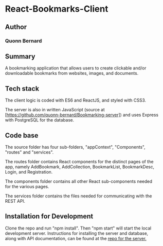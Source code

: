 # React-Bookmarks-Client

## Author

### Quonn Bernard


## Summary

A bookmarking application that allows users to create clickable and/or downloadable bookmarks from websites, images, and documents. 

## Tech stack

The client logic is coded with ES6 and ReactJS, and styled with CSS3.

The server is also in written JavaScript (source at [https://github.com/quonn-bernard/Bookmarking-server]) and uses Express with PostgreSQL for the database.


## Code base

The source folder has four sub-folders, "appContext", "Components", "routes" and "services". 

The routes folder contains React components for the distinct pages of the app, namely AddBookmark, AddCollection, BookmarkList, BookmarkDesc, Login, and Registration.

The components folder contains all other React sub-components needed for the various pages.

The services folder contains the files needed for communicating with the REST API.

## Installation for Development

Clone the repo and run "npm install". Then "npm start" will start the local development server. Instructions for installing the server and database, along with API documentation, can be found at the [repo for the server.](https://github.com/quonn-bernard/Bookmarking-server)

